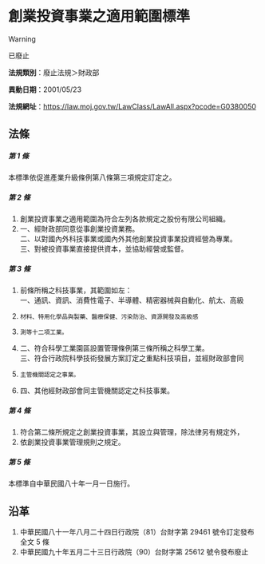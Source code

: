 # 創業投資事業之適用範圍標準


> [!WARNING]
> 已廢止


**法規類別**：廢止法規＞財政部

**異動日期**：2001/05/23  

**法規網址**：https://law.moj.gov.tw/LawClass/LawAll.aspx?pcode=G0380050



## 法條
##### 第 1 條
本標準依促進產業升級條例第八條第三項規定訂定之。

##### 第 2 條
1. 創業投資事業之適用範圍為符合左列各款規定之股份有限公司組織。
1. 一、經財政部同意從事創業投資業務。  
二、以對國內外科技事業或國內外其他創業投資事業投資經營為專業。  
三、對被投資事業直接提供資本，並協助經營或監督。

##### 第 3 條
1. 前條所稱之科技事業，其範圍如左：  
一、通訊、資訊、消費性電子、半導體、精密器械與自動化、航太、高級
1.     材料、特用化學品與製藥、醫療保健、污染防治、資源開發及高級感
1.     測等十二項工業。
1. 二、符合科學工業園區設置管理條例第三條所稱之科學工業。  
三、符合行政院科學技術發展方案訂定之重點科技項目，並經財政部會同
1.     主管機關認定之事業。
1. 四、其他經財政部會同主管機關認定之科技事業。

##### 第 4 條
1. 符合第二條所規定之創業投資事業，其設立與管理，除法律另有規定外，
1. 依創業投資事業管理規則之規定。

##### 第 5 條
本標準自中華民國八十年一月一日施行。

## 沿革
1. 中華民國八十一年八月二十四日行政院（81）台財字第 29461  號令訂定發布全文 5  條
1. 中華民國九十年五月二十三日行政院（90）台財字第 25612  號令發布廢止
